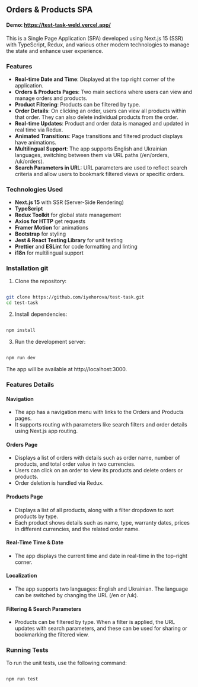 

## Orders & Products SPA

#### Demo: https://test-task-weld.vercel.app/
This is a Single Page Application (SPA) developed using Next.js 15 (SSR) with TypeScript, Redux, and various other modern technologies to manage the state and enhance user experience.

### Features
- **Real-time Date and Time**: Displayed at the top right corner of the application.
- **Orders & Products Pages**: Two main sections where users can view and manage orders and products.
- **Product Filtering**: Products can be filtered by type.
- **Order Details**: On clicking an order, users can view all products within that order. They can also delete individual products from the order.
- **Real-time Updates**: Product and order data is managed and updated in real time via Redux.
- **Animated Transition**s: Page transitions and filtered product displays have animations.
- **Multilingual Support**: The app supports English and Ukrainian languages, switching between them via URL paths (/en/orders, /uk/orders).
- **Search Parameters in UR**L: URL parameters are used to reflect search criteria and allow users to bookmark filtered views or specific orders.
  
### Technologies Used
- **Next.js 15** with SSR (Server-Side Rendering)
- **TypeScript**
- **Redux Toolkit** for global state management
- **Axios for HTTP** get requests
- **Framer Motion** for animations
- **Bootstrap** for styling
- **Jest & React Testing Library** for unit testing
- **Prettier** and **ESLin**t for code formatting and linting
- **i18n** for multilingual support
  
### Installation git
1. Clone the repository:

```bash

git clone https://github.com/iyehorova/test-task.git
cd test-task
```

2. Install dependencies:

```bash

npm install
```
3. Run the development server:

```bash

npm run dev
```
The app will be available at http://localhost:3000.

### Features Details

#### Navigation
- The app has a navigation menu with links to the Orders and Products pages.
- It supports routing with parameters like search filters and order details using Next.js app routing.
  
#### Orders Page
- Displays a list of orders with details such as order name, number of products, and total order value in two currencies.
- Users can click on an order to view its products and delete orders or products.
- Order deletion is handled via Redux.
 
#### Products Page
- Displays a list of all products, along with a filter dropdown to sort products by type.
- Each product shows details such as name, type, warranty dates, prices in different currencies, and the related order name.
 
#### Real-Time Time & Date
- The app displays the current time and date in real-time in the top-right corner.
  
#### Localization
- The app supports two languages: English and Ukrainian. The language can be switched by changing the URL (/en or /uk).

#### Filtering & Search Parameters
- Products can be filtered by type. When a filter is applied, the URL updates with search parameters, and these can be used for sharing or bookmarking the filtered view.
 
### Running Tests
To run the unit tests, use the following command:

```bash

npm run test
```
